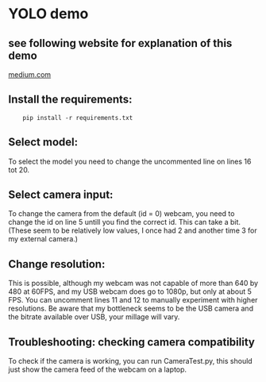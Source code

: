 

# YOLO demo


##  see following website for explanation of this demo

[medium.com](https://dipankarmedh1.medium.com/real-time-object-detection-with-yolo-and-webcam-enhancing-your-computer-vision-skills-861b97c78993)

## Install the requirements:

```commandline
    pip install -r requirements.txt
```

## Select model:

To select the model you need to change the uncommented line on lines 16 tot 20.

## Select camera input:

To change the camera from the default (id = 0) webcam, you need to change the id on line 5 untill you find the correct id.
This can take a bit.
(These seem to be relatively low values, I once had 2 and another time 3 for my external camera.)

## Change resolution:

This is possible, although my webcam was not capable of more than 640 by 480 at 60FPS, 
and my USB webcam does go to 1080p, but only at about 5 FPS.
You can uncomment lines 11 and 12 to manually experiment with higher resolutions.
Be aware that my bottleneck seems to be the USB camera and the bitrate available over USB, your millage will vary.

## Troubleshooting: checking camera compatibility

To check if the camera is working, you can run CameraTest.py,
this should just show the camera feed of the webcam on a laptop.